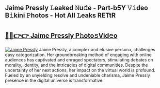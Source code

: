## Jaime Pressly 𝙻eaked 𝙽u𝚍e - Part-b5Y 𝚅𝚒deo B𝚒kini 𝙿hotos - Hot All 𝙻eaks RETtR

# <h2><a href="http://ld39ft7.urlbe.top/?page=Jaime+Pressly">🔗🔗👉👉 Jaime Pressly P𝚑oto𝚜Vid𝚎o</a></h2>

[![Jaime Pressly](https://i.imgur.com/eBuTRDB.gif)](http://ld39ft7.urlbe.top/?page=Jaime+Pressly)
Jaime Pressly, a complex and elusive persona, challenges easy categorization. Her groundbreaking method of engaging with online audiences has captivated and enraged spectators, stimulating debates on morality, identity, and the intricacies of digital communities. Despite the uncertainty of her next actions, her impact on the virtual world is profound. Fueled by an unyielding resolve and undeniable charisma, Jaime Pressly presence in the digital universe is transformative.
